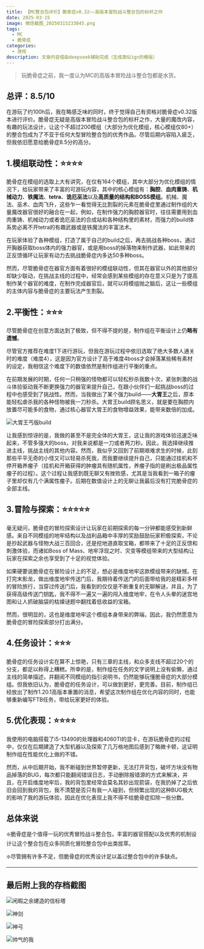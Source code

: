```yaml
---
title: 【MC整合包评价】脆骨症v0.32——高版本冒险战斗整合包的标杆之作
date: 2025-03-15
image: 微信截图_20250315233045.png
tags:
  - MC
  - 脆骨症
categories:
  - 游戏
description: 文章内容借由deepseek辅助完成（生成类似ign的模版）
---
```

> 玩脆骨症之前，我一度认为MC的高版本冒险战斗整合包都是水货。

## 总评：8.5/10

在游玩了约100h后，我在略感乏味的同时，终于觉得自己有资格对脆骨症v0.32版本进行评价。脆骨症无疑是高版本冒险战斗整合包的标杆之作，大量的魔改内容，有趣的玩法设计，让这个不超过200模组（大部分为优化模组，核心模组仅80+）的整合包成为了不亚于任何大型冒险整合包的优秀作品。尽管后期内容陷入疲乏，但我依旧愿意给脆骨症8.5分的高分。

## 1.模组联动性：⭐⭐⭐⭐

脆骨症在模组的选取上大有讲究，在仅有164个模组，其中大部分为优化模组的情况下，给玩家带来了丰富的可游玩内容，其中的核心模组有：**胸腔**、**血肉重铸**、**机械动力**、**铁魔法**、**tetra**、**诡厄巫法**以及**高质量的结构和BOSS模组**。机械、魔法、巫术、血肉飞升，这些乍一看觉得无比割裂的元素在脆骨症里通过制作组的大量魔改器官很好的融合在一起，例如，在制作强力的胸腔器官时，往往需要用到血肉重铸、机械动力或者诡厄巫法的合成站和各种结构里的素材，而强力的build体系势必离不开tetra的有趣武器或是铁魔法的丰富法术。

在玩家体验了各种模组，打造了属于自己的build之后，再去挑战各种boss，通过开胸器获取boss体内的强力器官，或是用boss的掉落物来制作武器，如此带来的正反馈循环让玩家有动力去挑战脆骨症内多达50多种boss。

然而，尽管脆骨症在器官方面有着很好的模组联动性，但其在器官以外的其他部分却缺少联动，在挑战主线的过程中，经常会感到某些模组的存在意义只是为了提高制作某个器官的难度，在制作完成器官后，就可以将模组抛之脑后，这让一些模组的主体内容与脆骨症的主要玩法产生割裂。

## 2.平衡性：⭐⭐⭐

尽管脆骨症在创意方面达到了极致，但不得不提的是，制作组在平衡设计上仍**略有遗憾**。

尽管官方推荐在难度1下进行游玩，但我在游玩过程中依旧选取了绝大多数人通关时的难度（难度4），这是因为官方设计了高于难度4boss才会掉落某些稀有素材的设定，我相信这个难度下的数值依然是制作组进行平衡的重点。

在前期发展的时期，任何一只稍强的怪物都可以轻松秒杀我数十次，紧张刺激的战斗体验驱动我不断更换强力的器官来提升自己，在跟小伙伴们一起挑战boss的过程中也感受到了挑战性。然而，当我做出了某个强力build——**大胃王**之后，原本能轻松虐杀我的各种怪物被我一刀秒杀。大胃王build顾名思义，就是要在胸腔内放置尽可能多的食物，通过核心器官大胃王的食物增益效果，能带来数倍的加成。

![大胃王丐版build](微信截图_20250315233135.png)

让我感到惊讶的是，我做的甚至不是完全体的大胃王，这让我的游戏体验迅速乏味起来，不管多强大的boss，对我来说都是一刀或者两刀秒。因此，我选择继续推进主线，挑战主线的其他内容。然而，我似乎又回到了前期艰难求生的时候，此刻那些平平无奇的小怪又可以轻易杀死我，而我要继续提升自己，只能通过挂机和不停开箱养瘤子（挂机和开箱获得的肿瘤具有随机属性，养瘤子指的是刷出极品属性瘤子的过程）。这个过程让我感到既无聊又有挫败感，尤其是当我看到一箱子的瘤子里却仅有几个满属性瘤子。后期在数值设计上的无聊让我最后没有打完脆骨症的全部主线。

## 3.冒险与探索：⭐⭐⭐⭐⭐

毫无疑问，脆骨症的冒险探索设计让玩家在前期探索的每一分钟都能感受到新鲜感。来自不同模组的地牢结构以及战利品箱中丰厚的奖励鼓励玩家积极探索，不论是抄起武器与怪物大战三百回合，还是挖地道直取宝箱，都带来了十足的正反馈和刺激体验，而诸如Boss of Mass、地牢浮现之时、灾变等模组带来的大型结构让玩家在探索之余也享受到了十足的视觉体验。

如果硬要说脆骨症在冒险设计上的不足，想必是维度地牢这款模组带来的缺憾。在打完末影龙，做出维度地牢传送门后，我期待着传送门的后面带给我的是精彩多样的冒险旅行，当穿过传送门后，我看到的仅仅是不断重复的无聊解谜，并且，为了获得高级传送门钥匙，我不得不一遍又一遍的闯入维度地牢，在令人头晕的迷宫地图和让人抓破脑袋的枯燥谜题中翻找着低收益的宝箱。

然而，很明显的，这也是维度地牢这个模组本身带来的弊端，因此，我仍然愿意为脆骨症的冒险探索部分打出满分。

## 4.任务设计：⭐⭐⭐

脆骨症的任务设计实在算不上惊艳，只有三章的主线，和众多支线不超过20个的分支，都足以称得上糟糕。所幸的是，制作组在任务的文字说明上没有偷懒，通过主线的简单描述，并翻阅不同模组的指引说明书，仍然能够玩懂脆骨症的大部分模组。但我依旧认为，脆骨症的任务设计，可以做到更好，更完善。目前，制作组已经放出了制作1.20.1高版本重置的消息，希望这次制作组在优化内容的同时，也能够重新编写FTB任务，带给玩家更好的体验。

## 5.优化表现：⭐⭐⭐⭐

我使用的电脑搭载了i5-13490的处理器和4060TI的显卡，在游玩脆骨症的过程中，仅仅在后期建造了大型机器以及探索了几万格地图后感到了略微卡顿，这证明制作组在性能优化上做的不错。

然而，从中后期开始，我不断碰到世界暂停更新，无法打开背包，破坏方块没有物品掉落的BUG，每次都只能翻阅错误日志，手动删除报错源的方式来解决，并且，在开启维度地牢后，我的背包里经常会莫名其妙出现箭袋，在我扔掉了之后依旧会回到我的背包，我不清楚是否只有我一人碰到，但频繁出现的这种BUG极大的影响了我的游玩体验，因此在优化表现上我不得不给脆骨症扣除一些分数。

## 总体来说

❇️脆骨症是个值得一玩的优秀冒险战斗整合包，丰富的器官搭配以及优秀的机制设计让这个整合包在众多同质化冒险整合包中出类拔萃。

❇️尽管拥有许多不足，但脆骨症的优秀设计足以盖过整合包中的许多缺点。

- - -

## 最后附上我的存档截图

![闲暇之余建造的信标塔](微信截图_20250315233451.png)

![神剑](微信截图_20250315233540.png)

![神弓](微信截图_20250315233548.png)

![帅气的我](微信截图_20250315233631.png)
